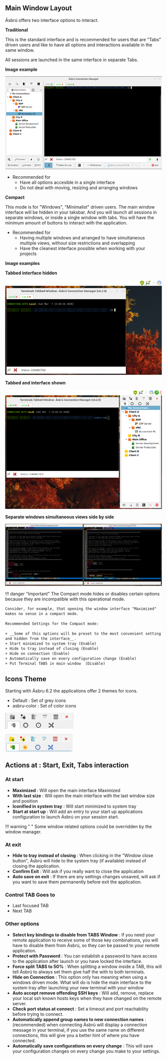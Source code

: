 ## Main Window Layout

Ásbrú offers two interface options to interact.

__Traditional__

This is the standard interface and is recommended for users that are "Tabs" driven users and like to have all options and interactions available in the same window.

All sessions are launched in the same interface in separate Tabs.

__Image example__

![](images/pref2.png)

+ Recommended for
    - Have all options accesible in a single interface
    - Do not deal with moving, resizing and arranging windows

__Compact__

This mode is for "Windows", "Minimalist" driven users. The main window interface will be hidden in your taksbar. And you will launch all sessions in separate windows, or inside a single window with tabs. You will have the minimum amount of buttons to interact with the application.

+ Recommended for
    - Having multiple windows and arranged to have simultaneous multiple views, without size restrictions and overlapping
    - Have the cleanest interface possible when working with your projects

__Image examples__

__Tabbed interface hidden__

![](images/pref3.png)

__Tabbed and interface shown__ 

![](images/pref4.png)

__Separate windows simultaneous views side by side__

![](images/pref5.png)

!!! danger "Important"
    The Compact mode hides or disables certain options because they are incompatible with this operational mode.

    Consider, for example, that opening the window interface "Maximized" makes no sense in a compact mode.

    Recommended Settings for the Compact mode:

    + __Some of this options will be preset to the most convenient setting and hidden from the interface__.
    + Start minimized to system tray (Enable)
    + Hide to tray instead of closing (Enable)
    + Hide on connection (Enable)
    + Automatically save on every configuration change (Enable)
    + Put Terminal TABS in main window  (Disable)

## Icons Theme

Starting with Ásbru 6.2 the applications offer 2 themes for icons.

+ Default : Set of grey icons
+ asbru-color : Set of color icons

![](images/pref6.png)

![](images/pref7.png)

## Actions at : Start, Exit, Tabs interaction

### At start

+ __Maximized__ : Will open the main interface Maximized
+ __With last size__ : Will open the main interface with the last window size and position
+ __Iconified in system tray__ : Will start minimized to system tray
+ __Start at start up__ : Will add an entry to your start up applications configuration to launch Ásbrú on your session start.

!!! warning " "
    Some window related options could be overridden by the window manager.


### At exit

+ __Hide to tray instead of closing__ : When clicking in the "Window close button", Ásbrú will hide to the system tray (if available) instead of closing the application.
+ __Confirm Exit__ : Will ask if you really want to close the application
+ __Auto save on exit__ : If there are any settings changes unsaved, will ask if you want to save them permanently before exit the application.

### Control TAB Goes to

+ Last focused TAB
+ Next TAB

### Other options

+ __Select key bindings to disable from TABS Window__ : If you need your remote application to receive some of those key combinations, you will have to disable them from Ásbrú, so they can be passed to your remote application.
+ __Protect with Password__ : You can establish a password to have access to the application after launch or you have locked the interface.
+ __Force split TABS to 50%__ : When splitting a window inside a TAB, this will tell Ásbrú to always set them give half the with to both terminals.
+ __Hide on Connection__ : This option only has meaning when using a windows driven mode. What will do is hide the main interface to the system tray after launching your new terminal with your window
+ __Auto accept remove offending SSH keys__ : Will add, remove, replace your local ssh known hosts keys when they have changed on the remote server.
+ __Check port status at connect__ : Set a timeout and port reachability before trying to connect.
+ __Automatically append group names to new connection names__ : (recommended) when connecting Ásbrú will display a connection message in your terminal, if you use the same name on different connections, this will give you a better hint of where you have connected.
+ __Automatically save configurations on every change__ : This will save your configuration changes on every change you make to your settings.

